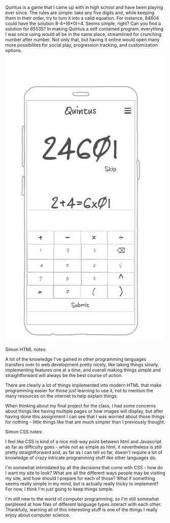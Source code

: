Quintus is a game that I came up with in high school and have been playing ever since.
The rules are simple: take any five digits and, while keeping them in their order,
try to turn it into a valid equation.
For instance, 84604 could have the solution 8-4+(6*0)=4. Seems simple, right?
Can you find a solution for 65535?
In making Quintus a self contained program, everything I was once using would all be in 
the same place, streamlined for crunching number after number.
Not only that, but having it online would open many more possibilites for social play,
progression tracking, and customization options.

![startup image](startup.png)

Simon HTML notes:

A lot of the knowledge I've gained in other programming languages
transfers over to web development pretty nicely, like taking things
slowly, implementing features one at a time, and overall making things
simple and straightforward will always be the best course of action.

There are clearly a lot of things implemented into modern HTML that
make programming easier for those just learning to use it, not to
mention the many resources on the internet to help explain things.

When thinking about my final project for the class, I had some concerns
about things like having multiple pages or how images will display,
but after having done this assignment I can see that I was worried about
those things for nothing - little things like that are much simpler than
I previously thought.

Simon CSS notes:

I feel like CSS is kind of a nice mid-way point between html and Javascript
as far as difficulty goes - while not as simple as html, it nevertheless
is still pretty straightforward and, as far as I can tell so far,
doesn't require a lot of knowledge of crazy intricate programming stuff
like other languages do.

I'm somewhat intimidated by all the decisions that come with CSS - 
how do I want my site to look? What are all the different ways
people may be visiting my site, and how should I prepare for each of
those? What if something seems really simple in my mind, but is actually
really tricky to implement? For now, I think I'm just going to keep things
simple.

I'm still new to the world of computer programming, so I'm still
somewhat perplexed at how files of different language types interact
with each other. Thankfully, learning all of this interesting stuff
is one of the things I really enjoy about computer science.

